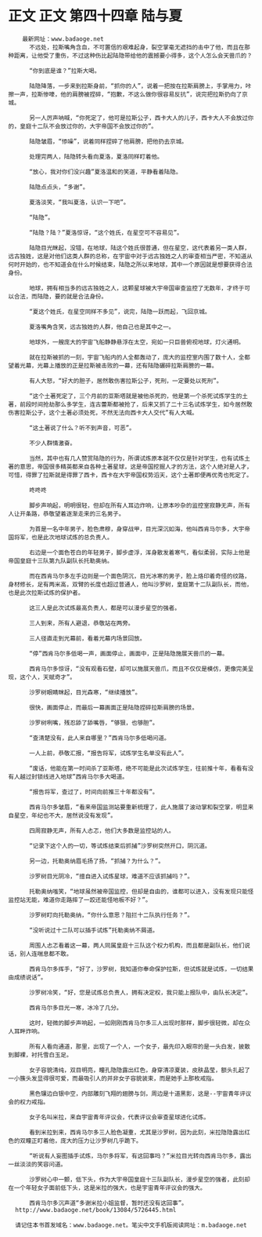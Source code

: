 # 正文 正文 第四十四章 陆与夏
        最新网址：www.badaoge.net
          不远处，拉斯嘴角含血，不可置信的艰难起身，裂空掌毫无遮挡的击中了他，而且在那种距离，让他受了重伤，不过这种伤比起陆隐带给他的震撼要小得多，这个人怎么会天兽爪的？
      
          “你到底是谁？”拉斯大喝。
      
          陆隐降落，一步来到拉斯身前，“抓你的人”，说着一把按在拉斯肩膀上，手掌用力，咔擦一声，拉斯惨嚎，他的肩膀被捏碎，“抱歉，不这么做你很容易反抗”，说完把拉斯扔向了京城。
      
          另一人厉声呐喊，“你死定了，他可是拉斯公子，西卡大人的儿子，西卡大人不会放过你的，皇庭十二队不会放过你的，大宇帝国不会放过你的”。
      
          陆隐皱眉，“悿噪”，说着同样捏碎了他肩膀，把他扔去京城。
      
          处理完两人，陆隐转头看向夏洛，夏洛同样盯着他。
      
          “放心，我对你们没兴趣”夏洛温和的笑道，平静看着陆隐。
      
          陆隐点点头，“多谢”。
      
          夏洛淡笑，“我叫夏洛，认识一下吧”。
      
          “陆隐”。
      
          “陆隐？陆？”夏洛惊讶，“这个姓氏，在星空可不容易见”。
      
          陆隐目光眯起，没错，在地球，陆这个姓氏很普通，但在星空，这代表着另一类人群，远古独姓，这是对他们这类人群的总称，在宇宙中对于远古独姓之人的审查相当严密，不知道从何时开始的，也不知道会在什么时候结束，陆隐之所以来地球，其中一个原因就是想要获得合法身份。
      
          地球，拥有相当多的远古独姓之人，这颗星球被大宇帝国审查监控了无数年，才终于可以合法，而陆隐，要的就是合法身份。
      
          “夏这个姓氏，在星空同样不多见”，说完，陆隐一跃而起，飞回京城。
      
          夏洛嘴角含笑，远古独姓的人群，他自己也是其中之一。
      
          地球外，一艘庞大的宇宙飞船静静悬浮在太空，宛如一只巨兽俯视地球，灯火通明。
      
          就在拉斯被抓的一刻，宇宙飞船内的人全都轰动了，庞大的监控室内围了数十人，全都望着光幕，光幕上播放的正是拉斯被击败的一幕，还有陆隐碾碎拉斯肩膀的一幕。
      
          有人大怒，“好大的胆子，居然敢伤害拉斯公子，死刑，一定要处以死刑”。
      
          “这个土著死定了，三个月前的亚斯塔就是被他杀死的，他是第一个杀死试炼学生的土著，前段时间抢劫那么多学生，连古蕾斯都被抢了，后来又抓了二十三名试炼学生，如今居然敢伤害拉斯公子，这个土著必须处死，不然无法向西卡大人交代”有人大喊。
      
          “这土著说了什么？听不到声音，可恶”。
      
          不少人群情激奋。
      
          当然，其中也有几人赞赏陆隐的行为，所谓试炼原本就不仅仅是针对学生，也有试炼土著的意思，帝国很多精英都来自各种土著星球，这是帝国挖掘人才的方法，这个人绝对是人才，可惜，得罪了拉斯就是得罪了西卡，西卡在大宇帝国权势滔天，这个土著即便再优秀也死定了。
      
          咚咚咚
      
          脚步声响起，明明很轻，但却在所有人耳边炸响，让原本吵杂的监控室寂静无声，所有人让开条路，恭敬望着逐渐走来的三名男子。
      
          为首是一名中年男子，脸色肃穆，身穿战甲，目光深沉如海，他叫西肯马尔多，大宇帝国将军，也是此次地球试炼的总负责人。
      
          右边是一个面色苍白的年轻男子，脚步虚浮，浑身散发着寒气，看似柔弱，实际上他是帝国皇庭十三队第九队副队长托勒奥纳。
      
          而在西肯马尔多左手边则是一个面色阴沉，目光冰寒的男子，脸上烙印着奇怪的纹路，身材修长，足有两米高，双臂的长度也超过普通人，他叫沙罗树，皇庭第十二队副队长，而他，也是此次拉斯试炼的保护者。
      
          这三人是此次试炼最高负责人，都是可以漫步星空的强者。
      
          三人到来，所有人避退，恭敬站在两旁。
      
          三人径直走到光幕前，看着光幕内场景回放。
      
          “停”西肯马尔多低喝一声，画面停止，画面中，正是陆隐施展天兽爪的一幕。
      
          西肯马尔多惊讶，“没有观看石壁，却可以施展天兽爪，而且不仅仅是模仿，更像完美呈现，这个人，天赋奇才”。
      
          沙罗树眼睛眯起，目光森寒，“继续播放”。
      
          很快，画面停止，而最后一幕画面正是陆隐捏碎拉斯肩膀的场景。
      
          沙罗树咧嘴，残忍舔了舔嘴唇，“够狠，也够胆”。
      
          “查清楚没有，此人来自哪里？”西肯马尔多低喝问道。
      
          一人上前，恭敬汇报，“报告将军，试炼学生名单没有此人”。
      
          “废话，他能在第一时间杀了亚斯塔，绝不可能是此次试炼学生，往前推十年，看看有没有人越过封锁线进入地球”西肯马尔多大喝道。
      
          “报告将军，查过了，时间向前推三十年都没有”。
      
          西肯马尔多皱眉，“看来帝国监测站要重新梳理了，此人施展了波动掌和裂空掌，明显来自星空，年纪也不大，居然说没有发现”。
      
          四周寂静无声，所有人忐忑，他们大多数是监控站的人。
      
          “记录下这个人的一切，等试炼结束后抓捕”沙罗树突然开口，阴沉道。
      
          另一边，托勒奥纳眉毛扬了扬，“抓捕？为什么？”。
      
          沙罗树目光阴冷，“擅自进入试炼星球，难道不应该抓捕吗？”。
      
          托勒奥纳嗤笑，“地球虽然被帝国监控，但却是自由的，谁都可以进入，没有发现只能怪监控站无能，难道你走路摔了一跤还能怪地板不好？”。
      
          沙罗树盯向托勒奥纳，“你什么意思？阻拦十二队执行任务？”。
      
          “没听说过十二队可以插手试炼”托勒奥纳不屑道。
      
          周围人忐忑看着这一幕，两人同属皇庭十三队这个权力机构，而且都是副队长，他们说话，别人连喘息都不敢。
      
          西肯马尔多挥手，“好了，沙罗树，我知道你奉命保护拉斯，但试炼就是试炼，一切结果由成绩说话”。
      
          沙罗树冷笑，“好，您是试炼总负责人，拥有决定权，我只能上报队中，由队长决定”。
      
          西肯马尔多目光一寒，冰冷了几分。
      
          这时，轻微的脚步声响起，一如刚刚西肯马尔多三人出现时那样，脚步很轻微，却在众人耳畔炸响。
      
          所有人看向通道，那里，出现了一个人，一个女子，最先印入眼帘的是一头白发，披散到脚裸，衬托雪白玉足。
      
          女子容貌清纯，双目明亮，瞳孔隐隐露出红色，身穿清凉夏装，皮肤晶莹，额头扎起了一小簇头发显得很可爱，而最吸引人的并非女子容貌装束，而是她手上那枚戒指。
      
          黑色镶边白银中空，内部雕刻飞翔的翅膀与剑，周边是十道黑影，这是--宇宙青年评议会的权力戒指。
      
          女子名叫米拉，来自宇宙青年评议会，代表评议会审查星球进化试炼。
      
          看到米拉到来，西肯马尔多三人脸色凝重，尤其是沙罗树，因为此刻，米拉隐隐露出红色的双瞳正盯着他，庞大的压力让沙罗树几乎跪下。
      
          “听说有人妄图插手试炼，马尔多将军，有这回事吗？”米拉目光转向西肯马尔多，露出一丝淡淡的笑容问道。
      
          沙罗树心中一颤，低下头，作为大宇帝国皇庭十三队副队长，漫步星空的强者，此刻却在一个年轻女子面前低下头，这是米拉的强大，也是宇宙青年评议会的强大。
      
          西肯马尔多沉声道“多谢米拉小姐监督，暂时还没有这回事”。
      http://www.badaoge.net/book/13084/5726445.html
      
      请记住本书首发域名：www.badaoge.net。笔尖中文手机版阅读网址：m.badaoge.net